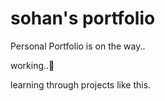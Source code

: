 # sohan's portfolio

Personal Portfolio is on the way..

working..🫡

learning through projects like this.
